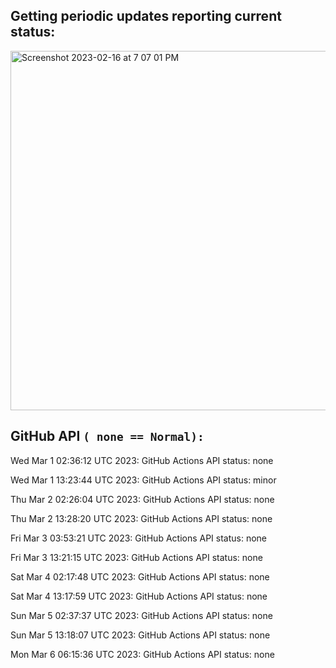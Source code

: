 
## Getting periodic updates reporting current status:
<img width="575" alt="Screenshot 2023-02-16 at 7 07 01 PM" src="https://user-images.githubusercontent.com/31228460/219539578-f880fea9-7a9d-4f7d-a7e2-5ce3d90ab466.png">

## GitHub API `( none == Normal):`

Wed Mar  1 02:36:12 UTC 2023: GitHub Actions API status: none

Wed Mar  1 13:23:44 UTC 2023: GitHub Actions API status: minor

Thu Mar  2 02:26:04 UTC 2023: GitHub Actions API status: none

Thu Mar  2 13:28:20 UTC 2023: GitHub Actions API status: none

Fri Mar  3 03:53:21 UTC 2023: GitHub Actions API status: none

Fri Mar  3 13:21:15 UTC 2023: GitHub Actions API status: none

Sat Mar  4 02:17:48 UTC 2023: GitHub Actions API status: none

Sat Mar  4 13:17:59 UTC 2023: GitHub Actions API status: none

Sun Mar  5 02:37:37 UTC 2023: GitHub Actions API status: none

Sun Mar  5 13:18:07 UTC 2023: GitHub Actions API status: none

Mon Mar  6 06:15:36 UTC 2023: GitHub Actions API status: none
